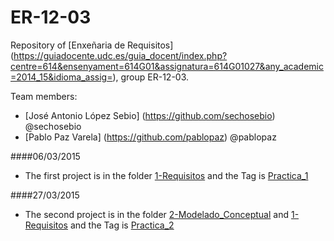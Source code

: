 # ER-12-03
Repository of [Enxeñaria de Requisitos] (https://guiadocente.udc.es/guia_docent/index.php?centre=614&ensenyament=614G01&assignatura=614G01027&any_academic=2014_15&idioma_assig=), group ER-12-03. 

Team members: 
* [José Antonio López Sebio] (https://github.com/sechosebio) @sechosebio  
* [Pablo Paz Varela] (https://github.com/pablopaz) @pablopaz


####06/03/2015
- The first project is in the folder [1-Requisitos](https://github.com/sechosebio/ER-12-03/tree/master/1-Requisitos) and the Tag is  [Practica_1](https://github.com/sechosebio/ER-12-03/tree/Practica_1/1-Requisitos) 

####27/03/2015

- The second project is in the folder [2-Modelado_Conceptual](https://github.com/sechosebio/ER-12-03/tree/master/2-Modelado_Conceptual) and [1-Requisitos](https://github.com/sechosebio/ER-12-03/tree/master/1-Requisitos) and the Tag is [Practica_2](https://github.com/sechosebio/ER-12-03/tree/Practica_2/) 
